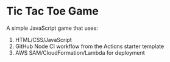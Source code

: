 # Tic Tac Toe Game

A simple JavaScript game that uses:
1. HTML/CSS/JavaScript
2. GitHub Node CI workflow from the Actions starter template
3. AWS SAM/CloudFormation/Lambda for deployment

